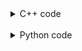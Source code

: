 <details><summary>C++ code</summary>

![](https://github.com/archishmanghos/code-images/blob/master/Leetcode/835.png)

</details>

<br>

<details><summary>Python code</summary>

![](https://github.com/archishmanghos/code-images/blob/master/Leetcode/835-py.png)

</details>